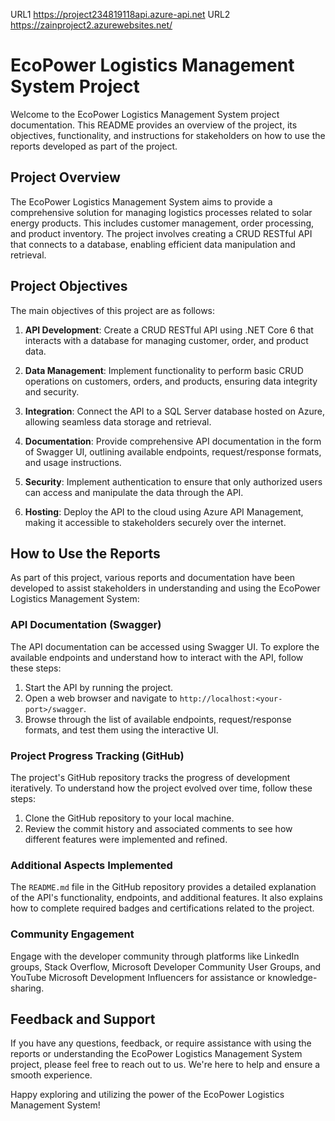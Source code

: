 

  URL1 https://project234819118api.azure-api.net
  URL2 https://zainproject2.azurewebsites.net/
 
 # EcoPower Logistics Management System Project

Welcome to the EcoPower Logistics Management System project documentation. This README provides an overview of the project, its objectives, functionality, and instructions for stakeholders on how to use the reports developed as part of the project.

## Project Overview

The EcoPower Logistics Management System aims to provide a comprehensive solution for managing logistics processes related to solar energy products. This includes customer management, order processing, and product inventory. The project involves creating a CRUD RESTful API that connects to a database, enabling efficient data manipulation and retrieval.

## Project Objectives

The main objectives of this project are as follows:

1. **API Development**: Create a CRUD RESTful API using .NET Core 6 that interacts with a database for managing customer, order, and product data.

2. **Data Management**: Implement functionality to perform basic CRUD operations on customers, orders, and products, ensuring data integrity and security.

3. **Integration**: Connect the API to a SQL Server database hosted on Azure, allowing seamless data storage and retrieval.

4. **Documentation**: Provide comprehensive API documentation in the form of Swagger UI, outlining available endpoints, request/response formats, and usage instructions.

5. **Security**: Implement authentication to ensure that only authorized users can access and manipulate the data through the API.

6. **Hosting**: Deploy the API to the cloud using Azure API Management, making it accessible to stakeholders securely over the internet.

## How to Use the Reports

As part of this project, various reports and documentation have been developed to assist stakeholders in understanding and using the EcoPower Logistics Management System:

### API Documentation (Swagger)

The API documentation can be accessed using Swagger UI. To explore the available endpoints and understand how to interact with the API, follow these steps:

1. Start the API by running the project.
2. Open a web browser and navigate to `http://localhost:<your-port>/swagger`.
3. Browse through the list of available endpoints, request/response formats, and test them using the interactive UI.

### Project Progress Tracking (GitHub)

The project's GitHub repository tracks the progress of development iteratively. To understand how the project evolved over time, follow these steps:

1. Clone the GitHub repository to your local machine.
2. Review the commit history and associated comments to see how different features were implemented and refined.

### Additional Aspects Implemented

The `README.md` file in the GitHub repository provides a detailed explanation of the API's functionality, endpoints, and additional features. It also explains how to complete required badges and certifications related to the project.

### Community Engagement

Engage with the developer community through platforms like LinkedIn groups, Stack Overflow, Microsoft Developer Community User Groups, and YouTube Microsoft Development Influencers for assistance or knowledge-sharing.

## Feedback and Support

If you have any questions, feedback, or require assistance with using the reports or understanding the EcoPower Logistics Management System project, please feel free to reach out to us. We're here to help and ensure a smooth experience.

Happy exploring and utilizing the power of the EcoPower Logistics Management System!


